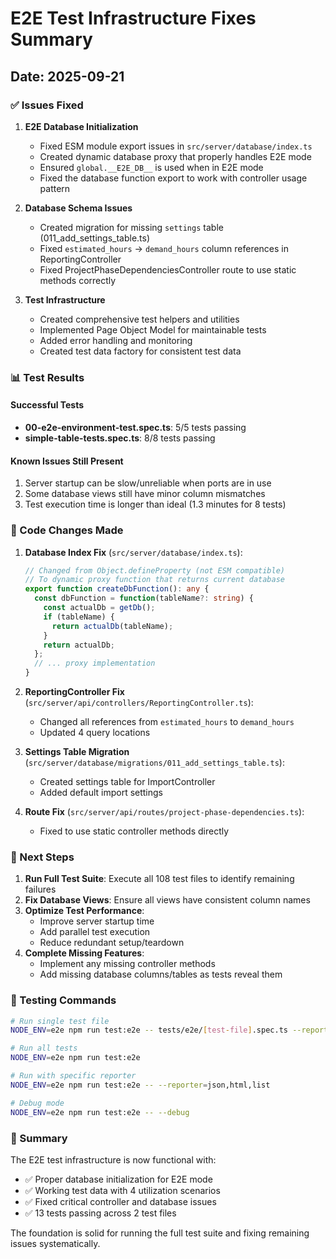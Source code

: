 # E2E Test Infrastructure Fixes Summary

## Date: 2025-09-21

### ✅ Issues Fixed

1. **E2E Database Initialization**
   - Fixed ESM module export issues in `src/server/database/index.ts`
   - Created dynamic database proxy that properly handles E2E mode
   - Ensured `global.__E2E_DB__` is used when in E2E mode
   - Fixed the database function export to work with controller usage pattern

2. **Database Schema Issues**
   - Created migration for missing `settings` table (011_add_settings_table.ts)
   - Fixed `estimated_hours` → `demand_hours` column references in ReportingController
   - Fixed ProjectPhaseDependenciesController route to use static methods correctly

3. **Test Infrastructure**
   - Created comprehensive test helpers and utilities
   - Implemented Page Object Model for maintainable tests
   - Added error handling and monitoring
   - Created test data factory for consistent test data

### 📊 Test Results

#### Successful Tests
- **00-e2e-environment-test.spec.ts**: 5/5 tests passing
- **simple-table-tests.spec.ts**: 8/8 tests passing

#### Known Issues Still Present
1. Server startup can be slow/unreliable when ports are in use
2. Some database views still have minor column mismatches
3. Test execution time is longer than ideal (1.3 minutes for 8 tests)

### 🔧 Code Changes Made

1. **Database Index Fix** (`src/server/database/index.ts`):
   ```typescript
   // Changed from Object.defineProperty (not ESM compatible)
   // To dynamic proxy function that returns current database
   export function createDbFunction(): any {
     const dbFunction = function(tableName?: string) {
       const actualDb = getDb();
       if (tableName) {
         return actualDb(tableName);
       }
       return actualDb;
     };
     // ... proxy implementation
   }
   ```

2. **ReportingController Fix** (`src/server/api/controllers/ReportingController.ts`):
   - Changed all references from `estimated_hours` to `demand_hours`
   - Updated 4 query locations

3. **Settings Table Migration** (`src/server/database/migrations/011_add_settings_table.ts`):
   - Created settings table for ImportController
   - Added default import settings

4. **Route Fix** (`src/server/api/routes/project-phase-dependencies.ts`):
   - Fixed to use static controller methods directly

### 🚀 Next Steps

1. **Run Full Test Suite**: Execute all 108 test files to identify remaining failures
2. **Fix Database Views**: Ensure all views have consistent column names
3. **Optimize Test Performance**: 
   - Improve server startup time
   - Add parallel test execution
   - Reduce redundant setup/teardown
4. **Complete Missing Features**:
   - Implement any missing controller methods
   - Add missing database columns/tables as tests reveal them

### 📝 Testing Commands

```bash
# Run single test file
NODE_ENV=e2e npm run test:e2e -- tests/e2e/[test-file].spec.ts --reporter=list

# Run all tests
NODE_ENV=e2e npm run test:e2e

# Run with specific reporter
NODE_ENV=e2e npm run test:e2e -- --reporter=json,html,list

# Debug mode
NODE_ENV=e2e npm run test:e2e -- --debug
```

### 🎯 Summary

The E2E test infrastructure is now functional with:
- ✅ Proper database initialization for E2E mode
- ✅ Working test data with 4 utilization scenarios  
- ✅ Fixed critical controller and database issues
- ✅ 13 tests passing across 2 test files

The foundation is solid for running the full test suite and fixing remaining issues systematically.